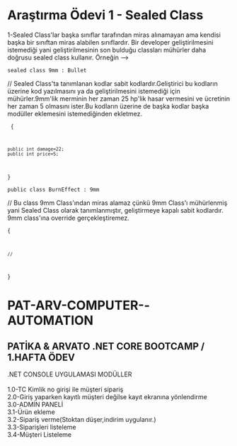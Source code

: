 # Araştırma Ödevi 1 - Sealed Class

1-Sealed Class'lar başka sınıflar tarafından miras alınamayan ama kendisi başka bir sınıftan miras alabilen sınıflardır.
Bir developer geliştirilmesini istemediği yani geliştirilmesinin son bulduğu classları mühürler daha doğrusu sealed class kullanır.
Örneğin --> 
<p>

<code>sealed class 9mm : Bullet</code>  <p>// Sealed Class'ta tanımlanan kodlar sabit kodlardır.Geliştirici bu kodların üzerine kod yazılmasını ya da geliştirilmesini istemediği için mühürler.9mm'lik merminin her zaman 25 hp'lik hasar vermesini ve ücretinin her zaman 5 olmasını ister.Bu kodların üzerine de başka kodlar başka modüller eklemesini istemediğinden ekletmez.</p>
<code>
{	

	public int damage=22;
	public int price=5;
	
}
</code>

<code>public class BurnEffect : 9mm </code><p>// Bu class 9mm Class'ından miras alamaz çünkü 9mm Class'ı mühürlenmiş yani Sealed Class olarak tanımlanmıştır, geliştirmeye kapalı sabit kodlardır. 9mm class'ına override gerçekleştiremez.</p>

	
<code>{
	
	//
}
</code>	
</p>

# PAT-ARV-COMPUTER--AUTOMATION
PATİKA &amp; ARVATO .NET CORE BOOTCAMP / 1.HAFTA ÖDEV
----------------------------------------------------

.NET CONSOLE UYGULAMASI MODÜLLER \
\
1.0-TC Kimlik no girişi ile müşteri sipariş \
2.0-Giriş yaparken kayıtlı müşteri değilse kayıt ekranına yönlendirme\
3.0-ADMİN PANELİ\
3.1-Ürün ekleme\
3.2-Sipariş verme(Stoktan düşer,indirim uygulanır.)\
3.3-Siparişleri listeleme\
3.4-Müşteri Listeleme

